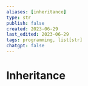 ```yaml
---
aliases: [inheritance]
type: str
publish: false
created: 2023-06-29
last_edited: 2023-06-29
tags: programming, list[str]
chatgpt: false
---
```

# Inheritance